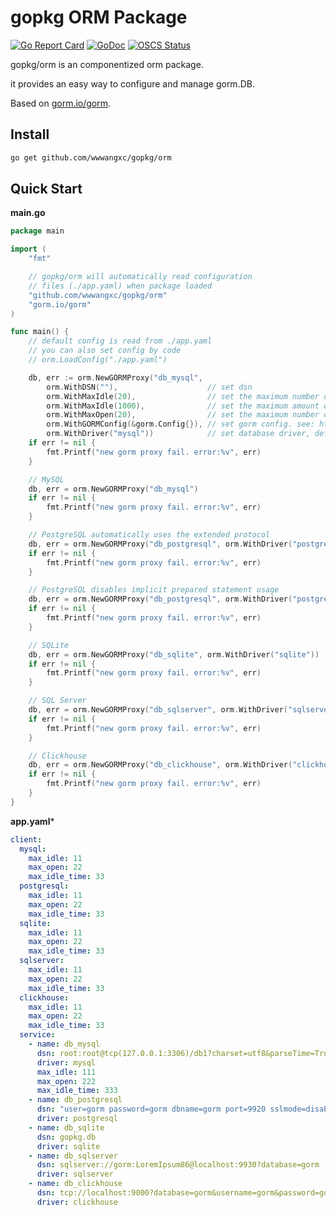 # gopkg ORM Package

[![Go Report Card](https://goreportcard.com/badge/github.com/wwwangxc/gopkg/orm)](https://goreportcard.com/report/github.com/wwwangxc/gopkg/orm)
[![GoDoc](https://pkg.go.dev/badge/github.com/wwwangxc/gopkg/orm?status.svg)](https://pkg.go.dev/github.com/wwwangxc/gopkg/orm)
[![OSCS Status](https://www.oscs1024.com/platform/badge/wwwangxc/gopkg.svg?size=small)](https://www.murphysec.com/dr/c1TuOdJ62DzT0agLwg)

gopkg/orm is an componentized orm package.

it provides an easy way to configure and manage gorm.DB.

Based on [gorm.io/gorm](https://github.com/go-gorm/gorm).

## Install

```sh
go get github.com/wwwangxc/gopkg/orm
```

## Quick Start

**main.go**

```go
package main

import (
	"fmt"

	// gopkg/orm will automatically read configuration
	// files (./app.yaml) when package loaded
	"github.com/wwwangxc/gopkg/orm"
	"gorm.io/gorm"
)

func main() {
    // default config is read from ./app.yaml
    // you can also set config by code
    // orm.LoadConfig("./app.yaml")

	db, err := orm.NewGORMProxy("db_mysql",
		orm.WithDSN(""),                    // set dsn
		orm.WithMaxIdle(20),                // set the maximum number of connections in the idle connection pool.
		orm.WithMaxIdle(1000),              // set the maximum amount of time aconnection may be reused. uint: milliseconds
		orm.WithMaxOpen(20),                // set the maximum number of open connections to the database.
		orm.WithGORMConfig(&gorm.Config{}), // set gorm config. see: https://gorm.io/docs/gorm_config.html
		orm.WithDriver("mysql"))            // set database driver, default mysql
	if err != nil {
		fmt.Printf("new gorm proxy fail. error:%v", err)
	}

	// MySQL
	db, err = orm.NewGORMProxy("db_mysql")
	if err != nil {
		fmt.Printf("new gorm proxy fail. error:%v", err)
	}

	// PostgreSQL automatically uses the extended protocol
	db, err = orm.NewGORMProxy("db_postgresql", orm.WithDriver("postgresql"))
	if err != nil {
		fmt.Printf("new gorm proxy fail. error:%v", err)
	}

	// PostgreSQL disables implicit prepared statement usage
	db, err = orm.NewGORMProxy("db_postgresql", orm.WithDriver("postgresql.simple"))
	if err != nil {
		fmt.Printf("new gorm proxy fail. error:%v", err)
	}

	// SQLite
	db, err = orm.NewGORMProxy("db_sqlite", orm.WithDriver("sqlite"))
	if err != nil {
		fmt.Printf("new gorm proxy fail. error:%v", err)
	}

	// SQL Server
	db, err = orm.NewGORMProxy("db_sqlserver", orm.WithDriver("sqlserver"))
	if err != nil {
		fmt.Printf("new gorm proxy fail. error:%v", err)
	}

	// Clickhouse
	db, err = orm.NewGORMProxy("db_clickhouse", orm.WithDriver("clickhouse"))
	if err != nil {
		fmt.Printf("new gorm proxy fail. error:%v", err)
	}
}
```

**app.yaml***

```yaml
client:
  mysql:
    max_idle: 11
    max_open: 22
    max_idle_time: 33
  postgresql:
    max_idle: 11
    max_open: 22
    max_idle_time: 33
  sqlite:
    max_idle: 11
    max_open: 22
    max_idle_time: 33
  sqlserver:
    max_idle: 11
    max_open: 22
    max_idle_time: 33
  clickhouse:
    max_idle: 11
    max_open: 22
    max_idle_time: 33
  service:
    - name: db_mysql
      dsn: root:root@tcp(127.0.0.1:3306)/db1?charset=utf8&parseTime=True
      driver: mysql
      max_idle: 111
      max_open: 222
      max_idle_time: 333
    - name: db_postgresql
      dsn: "user=gorm password=gorm dbname=gorm port=9920 sslmode=disable TimeZone=Asia/Shanghai"
      driver: postgresql
    - name: db_sqlite
      dsn: gopkg.db
      driver: sqlite
    - name: db_sqlserver
      dsn: sqlserver://gorm:LoremIpsum86@localhost:9930?database=gorm
      driver: sqlserver
    - name: db_clickhouse
      dsn: tcp://localhost:9000?database=gorm&username=gorm&password=gorm&read_timeout=10&write_timeout=20
      driver: clickhouse
```
